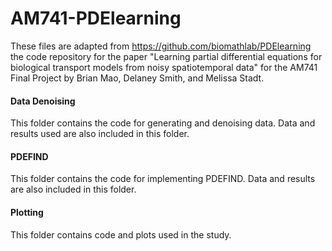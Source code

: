 # AM741-PDElearning
These files are adapted from https://github.com/biomathlab/PDElearning the code repository for the paper "Learning partial differential equations for biological transport models from noisy spatiotemporal data" for the AM741 Final Project by Brian Mao, Delaney Smith, and Melissa Stadt.


#### Data Denoising 
This folder contains the code for generating and denoising data. Data and results used are also included in this folder.

#### PDEFIND
This folder contains the code for implementing PDEFIND. Data and results are also included in this folder.

#### Plotting 
This folder contains code and plots used in the study.
